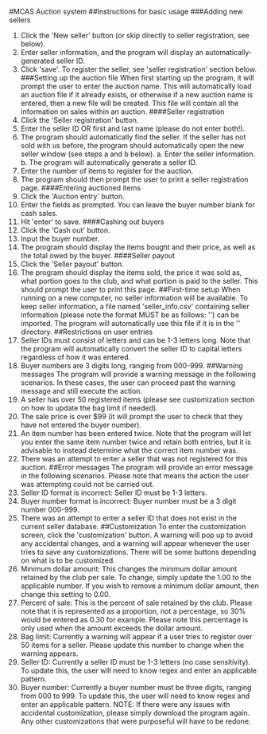 #MCAS Auction system
##Instructions for basic usage
###Adding new sellers
1. Click the 'New seller' button (or skip directly to seller registration, see below).
2. Enter seller information, and the program will display an automatically-generated seller ID.
3. Click 'save'. To register the seller, see 'seller registration' section below.
###Setting up the auction file
When first starting up the program, it will prompt the user to enter the auction name. This will automatically load an auction file if it already exists, or otherwise if a new auction name is entered, then a new file will be created. This file will contain all the information on sales within an auction.
####Seller registration
1. Click the 'Seller registration' button.
2. Enter the seller ID OR first and last name (please do not enter both!).
3. The program should automatically find the seller. If the seller has not sold with us before, the program should automatically open the new seller window (see steps a and b below).
  a. Enter the seller information.
  b. The program will automatically generate a seller ID.
4. Enter the number of items to register for the auction.
5. The program should then prompt the user to print a seller registration page.
####Entering auctioned items
1. Click the 'Auction entry' button.
2. Enter the fields as prompted. You can leave the buyer number blank for cash sales.
3. Hit 'enter' to save.
####Cashing out buyers
1. Click the 'Cash out' button.
2. Input the buyer number.
3. The program should display the items bought and their price, as well as the total owed by the buyer.
####Seller payout
1. Click the 'Seller payout' button.
2. The program should display the items sold, the price it was sold as, what portion goes to the club, and what portion is paid to the seller. This should prompt the user to print this page.
##First-time setup
When running on a new computer, no seller information will be available. To keep seller information, a file named 'seller_info.csv' containing seller information (please note the format MUST be as follows: '') can be imported. The program will automatically use this file if it is in the '' directory.
##Restrictions on user entries
1. Seller IDs must consist of letters and can be 1-3 letters long. Note that the program will automatically convert the seller ID to capital letters regardless of how it was entered.
2. Buyer numbers are 3 digits long, ranging from 000-999.
##Warning messages
The program will provide a warning message in the following scenarios. In these cases, the user can proceed past the warning message and still execute the action.
1. A seller has over 50 registered items (please see customization section on how to update the bag limit if needed).
2. The sale price is over $99 (it will prompt the user to check that they have not entered the buyer number).
3. An item number has been entered twice. Note that the program will let you enter the same item number twice and retain both entries, but it is advisable to instead determine what the correct item number was.
4. There was an attempt to enter a seller that was not registered for this auction.
##Error messages
The program will provide an error message in the following scenarios. Please note that means the action the user was attempting could not be carried out.
1. Seller ID format is incorrect: Seller ID must be 1-3 letters.
2. Buyer number format is incorrect: Buyer number must be a 3 digit number 000-999.
3. There was an attempt to enter a seller ID that does not exist in the current seller database.
##Customization
To enter the customization screen, click the 'customization' button. A warning will pop up to avoid any accidental changes, and a warning will appear whenever the user tries to save any customizations. There will be some buttons depending on what is to be customized.
1. Minimum dollar amount: This changes the minimum dollar amount retained by the club per sale. To change, simply update the 1.00 to the applicable number. If you wish to remove a minimum dollar amount, then change this setting to 0.00.
2. Percent of sale: This is the percent of sale retained by the club. Please note that it is represented as a proportion, not a percentage, so 30% would be entered as 0.30 for example. Please note this percentage is only used when the amount exceeds the dollar amount.
3. Bag limit: Currently a warning will appear if a user tries to register over 50 items for a seller. Please update this number to change when the warning appears.
4. Seller ID: Currently a seller ID must be 1-3 letters (no case sensitivity). To update this, the user will need to know regex and enter an applicable pattern.
5. Buyer number: Currently a buyer number must be three digits, ranging from 000 to 999. To update this, the user will need to know regex and enter an applicable pattern.
NOTE: If there were any issues with accidental customization, please simply download the program again. Any other customizations that were purposeful will have to be redone.
